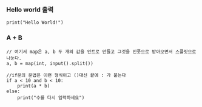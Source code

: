 ### Hello world 출력
~~~
print("Hello World!")
~~~

### A + B
~~~
// 여기서 map은 a, b 두 개의 값을 인트로 만들고 그것을 인풋으로 받아오면서 스플릿으로 나눈다.
a, b = map(int, input().split())

//if문의 문법은 이런 형식이고 ()대신 끝에 : 가 붙는다
if a < 10 and b < 10:
    print(a * b)
else:
    print("수를 다시 입력하세요")
~~~

